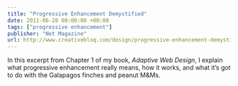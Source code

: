 ```yaml
---
title: "Progressive Enhancement Demystified"
date: 2011-06-28 00:00:00 +00:00
tags: ["progressive enhancement"]
publisher: "Net Magazine"
url: http://www.creativebloq.com/design/progressive-enhancement-demystified-6116940
---
```


In this excerpt from Chapter 1 of my book, <cite>Adaptive Web Design</cite>, I explain what progressive enhancement really means, how it works, and what it&#8217;s got to do with the Galapagos finches and peanut M&amp;Ms.
